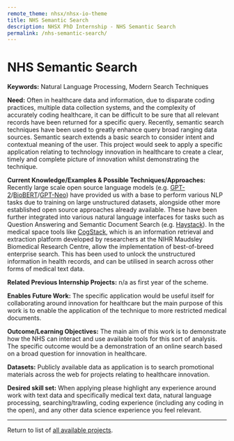 ```yaml
---
remote_theme: nhsx/nhsx-io-theme
title: NHS Semantic Search
description: NHSX PhD Internship - NHS Semantic Search
permalink: /nhs-semantic-search/
---
```


# NHS Semantic Search

**Keywords:**  Natural Language Processing, Modern Search Techniques

**Need:**  Often in healthcare data and information, due to disparate coding practices, multiple data collection systems, and the complexity of accurately coding healthcare, it can be difficult to be sure that all relevant records have been returned for a specific query.   Recently, semantic search techniques have been used to greatly enhance query broad ranging data sources.  Semantic search extends a basic search to consider intent and contextual meaning of the user.  This project would seek to apply a specific application relating to technology innovation in healthcare to create a clear, timely and complete picture of innovation whilst demonstrating the technique.

**Current Knowledge/Examples & Possible Techniques/Approaches:**  Recently large scale open source language models (e.g. [GPT-2](https://openai.com/blog/better-language-models/)/[BioBERT](https://arxiv.org/abs/1901.08746)/[GPT-Neo](https://github.com/EleutherAI/gpt-neo/)) have provided us with a base to perform various NLP tasks due to training on large unstructured datasets, alongside other more established open source approaches already available.  These have been further integrated into various natural language interfaces for tasks such as Question Answering and Semantic Document Search (e.g. [Haystack](https://github.com/deepset-ai/haystack)).  In the medical space tools like [CogStack](https://cogstack.org/), which is an information retrieval and extraction platform developed by researchers at the NIHR Maudsley Biomedical Research Centre, allow the implementation of best-of-breed enterprise search.  This has been used to unlock the unstructured information in health records, and can be utilised in search across other forms of medical text data.

**Related Previous Internship Projects:** n/a as first year of the scheme.

**Enables Future Work:** The specific application would be useful itself for collaborating around innovation for healthcare but the main purpose of this work is to enable the application of the technique to more restricted medical documents. 

**Outcome/Learning Objectives:** The main aim of this work is to demonstrate how the NHS can interact and use available tools for this sort of analysis.  The specific outcome would be a demonstration of an online search based on a broad question for innovation in healthcare.

**Datasets:** Publicly available data as application is to search promotional materials across the web for projects relating to healthcare innovation.

**Desired skill set:** When applying please highlight any experience around work with text data and specifically medical text data, natural language processing, searching/trawling, coding experience (including any coding in the open), and any other data science experience you feel relevant. 

---
Return to list of [all available projects](https://nhsx.github.io/nhsx-internship-projects/).